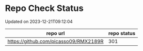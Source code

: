 # Repo Check Status

Updated on 2023-12-21T09:12:04

| repo url | repo status |
| -------- | -------- | 
|  https://github.com/picasso09/RMX2189R |  301 |
